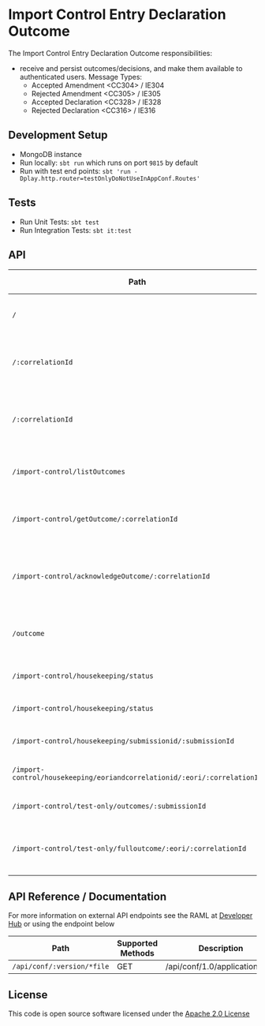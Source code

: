
# Import Control Entry Declaration Outcome

The Import Control Entry Declaration Outcome responsibilities:
- receive and persist outcomes/decisions, and make them available to authenticated users. Message Types:
   - Accepted Amendment \<CC304> / IE304
   - Rejected Amendment \<CC305> / IE305
   - Accepted Declaration \<CC328> / IE328
   - Rejected Declaration \<CC316> / IE316 

## Development Setup
- MongoDB instance
- Run locally: `sbt run` which runs on port `9815` by default
- Run with test end points: `sbt 'run -Dplay.http.router=testOnlyDoNotUseInAppConf.Routes'`

## Tests
- Run Unit Tests: `sbt test`
- Run Integration Tests: `sbt it:test`

## API

| Path | Supported Methods | Type | Description |
| ---- | ------------------| -----| ------------|
|```/```                                  | GET    | External | Endpoint for users to list unacknowledged decisions. |
|```/:correlationId```                    | GET    | External | Endpoint for users to fetch an unacknowledged decision based on correlation Id. |
|```/:correlationId```                    | DELETE | External | Endpoint for users to acknowledge an unacknowledged decision based on correlation Id. |
|```/import-control/listOutcomes```                       | GET    | Internal | Endpoint for users to list unacknowledged decisions. |
|```/import-control/getOutcome/:correlationId```          | GET    | Internal | Endpoint for users to fetch an unacknowledged decision based on correlation Id. |
|```/import-control/acknowledgeOutcome/:correlationId```  | DELETE | Internal | Endpoint for users to acknowledge an unacknowledged decision based on correlation Id. |
|```/outcome```                           | POST   | Internal | Endpoint for [Decision microservice](https://github.com/hmrc/import-control-entry-declaration-decision) to save a decision to the database. |
|```/import-control/housekeeping/status```| GET    | Internal | Endpoint to get housekeeping status. |
|```/import-control/housekeeping/status```| PUT    | Internal | Endpoint to set housekeeping status. |
|```/import-control/housekeeping/submissionid/:submissionId```| PUT | Internal | Endpoint to set a short ttl on a specified record. |
|```/import-control/housekeeping/eoriandcorrelationid/:eori/:correlationId```| PUT | Internal | Endpoint to set a short ttl on a specified record. |
|```/import-control/test-only/outcomes/:submissionId```  | GET    | Test     | Endpoint to get decision XML by submission Id. |
|```/import-control/test-only/fulloutcome/:eori/:correlationId``` | GET    | Test     | Endpoint to get the full stored outcome JSON by EORI and correlationId. |

## API Reference / Documentation 
For more information on external API endpoints see the RAML at [Developer Hub]("https://developer.service.hmrc.gov.uk/api-documentation/docs/api/service/import-control-entry-declaration-outcome/1.0") or using the endpoint below

|Path                          | Supported Methods | Description |
| -----------------------------| ----------------- | ----------- |
|```/api/conf/:version/*file```|        GET        | /api/conf/1.0/application.raml |

## License

This code is open source software licensed under the [Apache 2.0 License]("http://www.apache.org/licenses/LICENSE-2.0.html")
